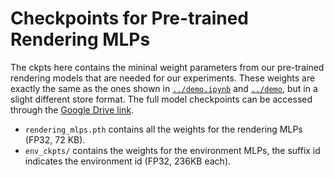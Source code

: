 # Checkpoints for Pre-trained Rendering MLPs

The ckpts here contains the mininal weight parameters from our pre-trained rendering models that are needed for our experiments.
These weights are exactly the same as the ones shown in [`../demo.ipynb`](../demo.ipynb) and [`../demo`](../demo/), but in a slight different store format.
The full model checkpoints can be accessed through the [Google Drive link](https://drive.google.com/drive/folders/1eyNyUhdp6S4ThqxwRzTYQZAL9xTY01yN?usp=sharing).

- `rendering_mlps.pth` contains all the weights for the rendering MLPs (FP32, 72 KB).
- `env_ckpts/` contains the weights for the environment MLPs, the suffix id indicates the environment id (FP32, 236KB each).